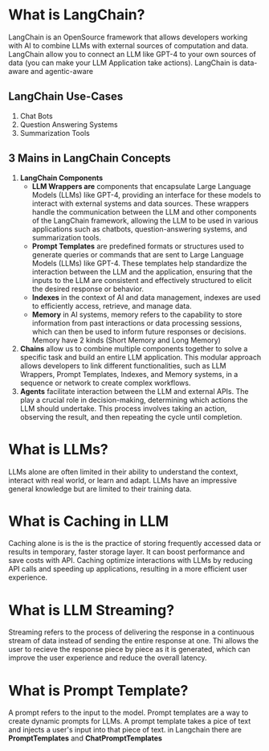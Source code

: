 # What is LangChain?

LangChain is an OpenSource framework that allows developers working with AI to combine LLMs with external sources of computation and data. LangChain allow you to connect an LLM like GPT-4 to your own sources of data (you can make your LLM Application take actions). LangChain is data-aware and agentic-aware

## LangChain Use-Cases

1. Chat Bots
2. Question Answering Systems
3. Summarization Tools

## 3 Mains in LangChain Concepts

1. **LangChain Components**
   - **LLM Wrappers are** components that encapsulate Large Language Models (LLMs) like GPT-4, providing an interface for these models to interact with external systems and data sources. These wrappers handle the communication between the LLM and other components of the LangChain framework, allowing the LLM to be used in various applications such as chatbots, question-answering systems, and summarization tools.
   - **Prompt Templates** are predefined formats or structures used to generate queries or commands that are sent to Large Language Models (LLMs) like GPT-4. These templates help standardize the interaction between the LLM and the application, ensuring that the inputs to the LLM are consistent and effectively structured to elicit the desired response or behavior.
   - **Indexes** in the context of AI and data management, indexes are used to efficiently access, retrieve, and manage data.
   - **Memory** in AI systems, memory refers to the capability to store information from past interactions or data processing sessions, which can then be used to inform future responses or decisions. Memory have 2 kinds (Short Memory and Long Memory)
2. **Chains** allow us to combine multiple components together to solve a specific task and build an entire LLM application. This modular approach allows developers to link different functionalities, such as LLM Wrappers, Prompt Templates, Indexes, and Memory systems, in a sequence or network to create complex workflows.
3. **Agents** facilitate interaction between the LLM and external APIs. The play a crucial role in decision-making, determining which actions the LLM should undertake. This process involves taking an action, observing the result, and then repeating the cycle until completion.

# What is LLMs?

LLMs alone are often limited in their ability to understand the context, interact with real world, or learn and adapt. LLMs have an impressive general knowledge but are limited to their training data.

# What is Caching in LLM

Caching alone is is the is the practice of storing frequently accessed data or results in temporary, faster storage layer. It can boost performance and save costs with API. Caching optimize interactions with LLMs by reducing API calls and speeding up applications, resulting in a more efficient user experience.

# What is LLM Streaming?

Streaming refers to the process of delivering the response in a continuous stream of data instead of sending the entire response at one. Thi allows the user to recieve the response piece by piece as it is generated, which can improve the user experience and reduce the overall latency.

# What is Prompt Template?

A prompt refers to the input to the model. Prompt templates are a way to create dynamic prompts for LLMs. A prompt template takes a pice of text and injects a user's input into that piece of text. in Langchain there are **PromptTemplates** and **ChatPromptTemplates**
